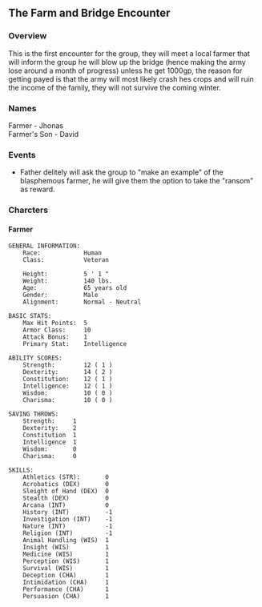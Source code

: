 ## The Farm and Bridge Encounter  

### Overview  
This is the first encounter for the group, they will meet a local farmer that will inform the group he will blow up the bridge (hence making the army lose around a month of progress) unless he get 1000gp, the reason for getting payed is that the army will most likely crash hes crops and will ruin the income of the family, they will not survive the coming winter.  

### Names  
Farmer - Jhonas  
Farmer's Son - David  


### Events    
* Father delitely will ask the group to "make an example" of the blasphemous farmer, he will give them the option to take the "ransom" as reward.  

### Charcters  

#### Farmer  
```
GENERAL INFORMATION:
    Race:            Human
    Class:           Veteran

    Height:          5 ' 1 "
    Weight:          140 lbs.
    Age:             65 years old
    Gender:          Male
    Alignment:       Normal - Neutral

BASIC STATS:
    Max Hit Points:  5
    Armor Class:     10
    Attack Bonus:    1
    Primary Stat:    Intelligence

ABILITY SCORES:
    Strength:        12 ( 1 )
    Dexterity:       14 ( 2 )
    Constitution:    12 ( 1 )
    Intelligence:    12 ( 1 )
    Wisdom:          10 ( 0 )
    Charisma:        10 ( 0 )

SAVING THROWS:
    Strength:     1
    Dexterity:    2
    Constitution  1
    Intelligence  1
    Wisdom:       0
    Charisma:     0

SKILLS:
    Athletics (STR):       0
    Acrobatics (DEX)       0
    Sleight of Hand (DEX)  0
    Stealth (DEX)          0
    Arcana (INT)           0
    History (INT)          -1
    Investigation (INT)    -1
    Nature (INT)           -1
    Religion (INT)         -1
    Animal Handling (WIS)  1
    Insight (WIS)          1
    Medicine (WIS)         1
    Perception (WIS)       1
    Survival (WIS)         1
    Deception (CHA)        1
    Intimidation (CHA)     1
    Performance (CHA)      1
    Persuasion (CHA)       1
```
